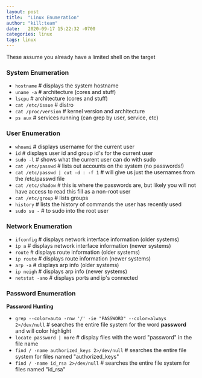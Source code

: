 ```yaml
---
layout: post
title:  "Linux Enumeration"
author: "kill:team"
date:   2020-09-17 15:22:32 -0700
categories: linux
tags: linux
---
```


These assume you already have a limited shell on the target

### System Enumeration
 
- `hostname` # displays the system hostname
- `uname -a` # architecture (cores and stuff) 
- `lscpu`  # architecture (cores and stuff)
- `cat /etc/issue` # distro
- `cat /proc/version` # kernel version and architecture
- `ps aux` # services running (can grep by user, service, etc)

### User Enumeration

- `whoami` # displays username for the current user
- `id` # displays user id and group id's for the current user
- `sudo -l` # shows what the current user can do with sudo
- `cat /etc/passwd` # lists out accounts on the system (no passwords!)
- `cat /etc/passwd | cut -d : -f 1` # will give us just the usernames from the /etc/passwd file
- `cat /etc/shadow` # this is where the passwords are, but likely you will not have access to read this fill as a non-root user
- `cat /etc/group` # lists groups
- `history` # lists the history of commands the user has recently used
- `sudo su -` # to sudo into the root user

### Network Enumeration

- `ifconfig` # displays network interface information (older systems)
- `ip a` # displays network interface information (newer systems)
- `route` # displays route information (older systems)
- `ip route` # displays route information (newer systems)
- `arp -a` # displays arp info (older systems)
- `ip neigh` # displays arp info (newer systems)
- `netstat -ano` # displays ports and ip's connected

### Password Enumeration

**Password Hunting**

- `grep --color=auto -rnw '/' -ie "PASSWORD" --color=always 2>/dev/null` # searches the entire file system for the word **password** and will color highlight
- `locate password | more` # display files with the word "password" in the file name
- `find / -name authorized_keys 2>/dev/null` # searches the entire file system for files named "authorized_keys"
- `find / -name id_rsa 2>/dev/null` # searches the entire file system for files named "id_rsa"

